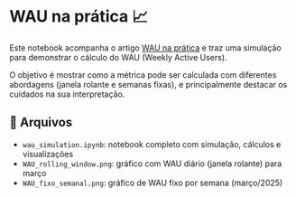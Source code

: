 # WAU na prática 📈

Este notebook acompanha o artigo [WAU na prática]([(https://medium.com/@giupessota/wau-na-prática-seu-app-é-hábito-ou-só-recebe-visita-de-fim-de-semana-0ce25f8bb932)]) e traz uma simulação para demonstrar o cálculo do WAU (Weekly Active Users).

O objetivo é mostrar como a métrica pode ser calculada com diferentes abordagens (janela rolante e semanas fixas), e principalmente destacar os cuidados na sua interpretação.

## 📁 Arquivos

- `wau_simulation.ipynb`: notebook completo com simulação, cálculos e visualizações
- `WAU_rolling_window.png`: gráfico com WAU diário (janela rolante) para março
- `WAU_fixo_semanal.png`: gráfico de WAU fixo por semana (março/2025)
